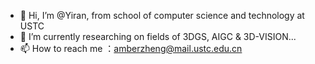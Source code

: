 - 👋 Hi, I’m @Yiran, from school of computer science and technology at USTC
- 👀 I’m currently researching on fields of 3DGS, AIGC & 3D-VISION...
- 📫 How to reach me ：amberzheng@mail.ustc.edu.cn

<!---
AmberHeart/AmberHeart is a ✨ special ✨ repository because its `README.md` (this file) appears on your GitHub profile.
You can click the Preview link to take a look at your changes.
--->
